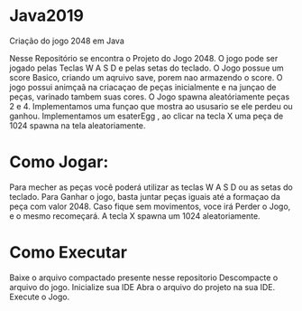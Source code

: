 # Java2019
Criação do jogo 2048 em Java 


Nesse Repositório se encontra o Projeto do Jogo 2048.
O jogo pode ser jogado pelas Teclas W A S D  e pelas setas do teclado.
O Jogo possue um score Basico, criando um aqruivo save, porem nao armazendo o score.
O jogo possui animçaã na criacaçao de peças inicialmente e na junçao de peças, varinado tambem suas cores.
O Jogo spawna aleatóriamente peças 2 e 4.
Implementamos uma funçao que mostra ao ususario se ele perdeu ou ganhou.
Implementamos um esaterEgg , ao clicar na tecla X uma peça de 1024 spawna na tela aleatoriamente.



# Como Jogar:

Para mecher as peças você poderá utilizar as teclas W A S D ou as setas do teclado.
Para Ganhar o jogo, basta juntar peças iguais até a formaçao da peça com valor 2048.
Caso fique sem movimentos, voce irá Perder o Jogo, e o mesmo recomeçará.
A tecla X spawna um 1024 aleatoriamente.


# Como Executar
Baixe o arquivo compactado presente nesse repositorio
Descompacte o arquivo do jogo.
Inicialize sua IDE
Abra o arquivo do projeto na sua IDE.
Execute o Jogo.
